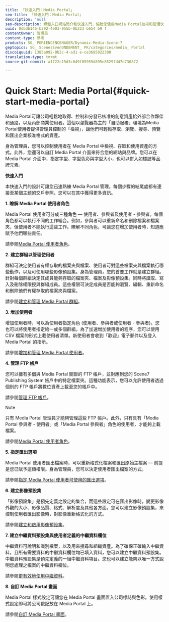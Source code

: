 ```yaml
---
title: 「快速入門：Media Portal」
seo-title: 「快速入門：Media Portal」
description: 'null'
seo-description: 媒體入口網站簡介和快速入門，協助您使用Media Portal技術和管理快速上手。
uuid: 0dbd6146-b392-4e03-955b-0b323 b654 b9 f
contentOwner: 管理員
content-type: 參考
products: SG_ PERIENCENCENAGER/Dynamic-Media-Scene-7
geptopics: SG_ ScenesEvenONDEMENT_ PK/categories/media_ Portal
discoiquuid: 1385a092-0b2c-4-ad1 e-ce3685022300
translation-type: tm+mt
source-git-commit: a1722c15d3c049f05959d895e85297d47d730872

---
```



# Quick Start: Media Portal{#quick-start-media-portal}

Media Portal可讓公司輕鬆地取得、控制和分發已核准的創意資產給外部合作夥伴和通路，以及內部商業使用者。這個以瀏覽器為主的「自助服務」環境為Media Portal使用者提供管理員控制的「檢視」，讓他們可輕鬆存取、瀏覽、搜尋、預覽和匯出企業核准格式的資產。

身為管理員，您可以控制使用者在 Media Portal 中檢視、存取和使用資產的方式。此外，您還可以自訂 Media Portal 介面來符合您的網站與品牌。您可以在 Media Portal 介面中，指定字型、字型色彩與字型大小，也可以併入如標誌等品牌元素。

**快速入門**

本快速入門的設計可讓您迅速熟練 Media Portal 管理。每個步驟的結尾處都有連接至某個主題的交戶參照，您可以在其中獲得更多資訊。

**1. 瞭解 Media Portal 使用者角色**

Media Portal 使用者可分成三種角色 — 使用者、參與者及使用者 - 參與者。每個角色都可以執行不同的工作組合。例如，參與者可以重新命名和刪除檔案和檔案夾，但使用者不能執行這些工作。瞭解不同角色，可讓您在增加使用者時，知道應賦予他們哪些責任。

請參閱[Media Portal 使用者角色](media-portal-user-roles.md#media_portal_user_roles)。

**2. 建立群組以管理使用者**

群組可決定使用者有權存取的檔案夾與檔案、使用者可對這些檔案夾與檔案執行哪些動作，以及可使用哪些影像預設集。身為管理員，您的首要工作就是建立群組。針對每個群組決定其成員能夠存取的檔案夾、檔案及影像預設集。同時將讀取、寫入及刪除權限授與群組成員。這些權限可決定成員是否能夠瀏覽、編輯、重新命名和刪除他們有權存取的檔案夾與檔案。

請參閱[建立和管理 Media Portal 群組](creating-media-portal-groups.md#creating_and_managing_media_portal_groups)。

**3. 增加使用者**

增加使用者時，可以為使用者指定角色 (使用者、參與者或使用者 - 參與者)。您也可以將使用者指定給一或多個群組。為了加速增加使用者的程序，您可以使用 CSV 檔案的形式上載使用者清單。新使用者會收到「歡迎」電子郵件以及登入 Media Portal 的指示。

請參閱[增加和管理 Media Portal 使用者](adding-media-portal-users.md#adding_and_managing_media_portal_users)。

**4. 管理 FTP 帳戶**

您可以擁有多個與 Media Portal 關聯的 FTP 帳戶，並對應到您的 Scene7 Publishing System 帳戶中的特定檔案夾。這種功能表示，您可以允許使用者透過個別的 FTP 帳戶將數位資產上載至您的帳戶中。

請參閱[管理 FTP 帳戶](ftp-accounts.md#managing_ftp_accounts)。

>[!NOTE]
>
>只有 Media Portal 管理員才能夠管理這些 FTP 帳戶。此外，只有具有「Media Portal 參與者 - 使用者」或「Media Portal 參與者」角色的使用者，才能夠上載檔案。

請參閱[Media Portal 使用者角色](media-portal-user-roles.md#media_portal_user_roles)。

**5. 指定匯出選項**

Media Portal 使用者匯出檔案時，可以重新格式化檔案和匯出原始主檔案 — 前提是您已賦予這類權限。身為管理員，您可以決定使用者匯出檔案的方式。

請參閱[指定 Media Portal 使用者可使用的匯出選項](specifying-export-options-available-media.md#specifying_export_options_available_to_media_portal_users)。

**6. 建立影像預設集**

「影像預設集」是預先定義之設定的集合，而這些設定可在匯出影像時，變更影像外觀的大小、影像品質、格式、解析度及其他各方面。您可以建立影像預設集，來控制使用者匯出影像時，對影像重新格式化的方式。

請參閱[建立和啟用影像預設集](creating-enabling-image-presets.md#creating_and_enabling_image_presets)。

**7. 建立中繼資料預設集與使用者定義的中繼資料欄位**

中繼資料可說明和識別檔案，以及用來搜尋和組織資產。為了確保正確輸入中繼資料，且所有需要資料的中繼資料欄位均已填入資料，您可以建立中繼資料預設集。中繼資料預設集是預先定義的一組中繼資料項目。您也可以建立能夠以唯一方式說明您處理之檔案的中繼資料欄位。

請參閱[更有效地使用中繼資料](making-efficient-metadata.md#making_more_efficient_use_of_metadata)。

**8. 自訂 Media Portal 畫面**

Media Portal 樣式設定可讓您在 Media Portal 畫面置入公司標誌與色彩。使用樣式設定即可將公司戳記放在 Media Portal 上。

請參閱[自訂 Media Portal 畫面](customizing-media-portal-screen.md#customizing_the_media_portal_screen)。

